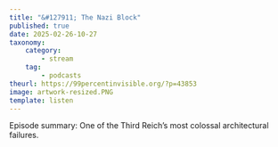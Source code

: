 ```yaml
---
title: "&#127911; The Nazi Block"
published: true
date: 2025-02-26-10-27
taxonomy:
    category:
        - stream
    tag:
        - podcasts
theurl: https://99percentinvisible.org/?p=43853
image: artwork-resized.PNG
template: listen
---
```


Episode summary: One of the Third Reich&rsquo;s most colossal architectural failures.
